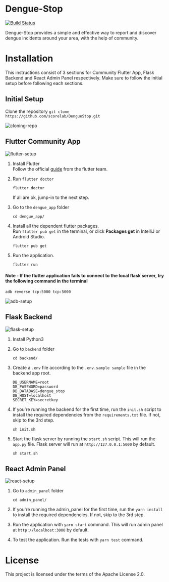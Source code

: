 # Dengue-Stop
[![Build Status](https://travis-ci.com/scorelab/dengue-stop.svg?branch=master)](https://travis-ci.com/scorelab/dengue-stop)

Dengue-Stop provides a simple and effective way to report and discover dengue incidents around your area, with the help of community.


# Installation

This instructions consist of 3 sections for Community Flutter App, Flask Backend and React Admin Panel respectively. Make sure to follow the initial setup before following each sections.

## Initial Setup

Clone the repository
`git clone https://github.com/scorelab/DengueStop.git`

![cloning-repo](step-1.gif)

## Flutter Community App

![flutter-setup](step-2.gif)

1. Install Flutter  
   Follow the official [guide](https://flutter.dev/docs/get-started/install) from the flutter team.

2. Run `flutter doctor`

    ```
    flutter doctor
    ```

    If all are ok, jump-in to the next step.

3. Go to the `dengue_app` folder

    ```
    cd dengue_app/
    ```

4. Install all the dependent flutter packages.  
   Run `flutter pub get` in the terminal, or click **Packages get** in IntelliJ or Android Studio.

    ```
    flutter pub get
    ```

5. Run the application.

    ```
    flutter run
    ```
#### Note - If the flutter application fails to connect to the local flask server, try the following command in the terminal
    adb reverse tcp:5000 tcp:5000
![adb-setup](adb-reverse.gif)   
    
    
## Flask Backend

![flask-setup](step-3.gif)

1. Install Python3

2. Go to `backend` folder

    ```
    cd backend/
    ```

3. Create a `.env` file according to the `.env.sample sample` file in the backend app root.
    ```dosini
    DB_USERNAME=root
    DB_PASSWORD=password
    DB_DATABASE=dengue_stop
    DB_HOST=localhost
    SECRET_KEY=secretkey
    ```

4. If you're running the backend for the first time, run the `init.sh` script to install the required dependencies from the `requirements.txt` file. If not, skip to the 3rd step.

    ```
    sh init.sh
    ```

5. Start the flask server by running the `start.sh` script. This will run the `app.py` file. Flask server will run at `http://127.0.0.1:5000` by default.
    ```
    sh start.sh
    ```

## React Admin Panel

![react-setup](step-4.gif)

1. Go to `admin_panel` folder

    ```
    cd admin_panel/
    ```

2. If you're running the admin_panel for the first time, run the `yarn install` to install the required dependencies. If not, skip to the 3rd step.

3. Run the application with `yarn start` command. This will run admin panel at `http://localhost:3000` by default.

4. To test the application. Run the tests with `yarn test` command.

# License

This project is licensed under the terms of the Apache License 2.0.
